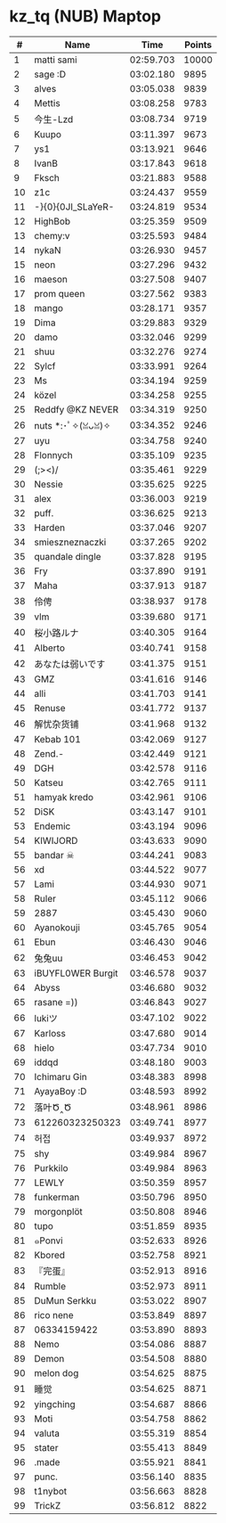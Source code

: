 # kz_tq (NUB) Maptop

|  # | Name | Time | Points |
|-------------- | -------------- | -------------- | -------------- | 
| 1 | matti sami | 02:59.703 | 10000 | 
| 2 | sage :D | 03:02.180 | 9895 | 
| 3 | alves | 03:05.038 | 9839 | 
| 4 | Mettis | 03:08.258 | 9783 | 
| 5 | 今生-Lzd | 03:08.734 | 9719 | 
| 6 | Kuupo | 03:11.397 | 9673 | 
| 7 | ys1 | 03:13.921 | 9646 | 
| 8 | IvanB | 03:17.843 | 9618 | 
| 9 | Fksch | 03:21.883 | 9588 | 
| 10 | z1c | 03:24.437 | 9559 | 
| 11 | -}{0}{0JI_SLaYeR- | 03:24.819 | 9534 | 
| 12 | HighBob | 03:25.359 | 9509 | 
| 13 | chemy:v | 03:25.593 | 9484 | 
| 14 | nykaN | 03:26.930 | 9457 | 
| 15 | neon | 03:27.296 | 9432 | 
| 16 | maeson | 03:27.508 | 9407 | 
| 17 | prom queen | 03:27.562 | 9383 | 
| 18 | mango | 03:28.171 | 9357 | 
| 19 | Dima | 03:29.883 | 9329 | 
| 20 | damo | 03:32.046 | 9299 | 
| 21 | shuu | 03:32.276 | 9274 | 
| 22 | Sylcf | 03:33.991 | 9264 | 
| 23 | Ms | 03:34.194 | 9259 | 
| 24 | közel | 03:34.258 | 9255 | 
| 25 | Reddfy @KZ NEVER | 03:34.319 | 9250 | 
| 26 | nuts *:･ﾟ✧(ꈍᴗꈍ)✧ | 03:34.352 | 9246 | 
| 27 | uyu | 03:34.758 | 9240 | 
| 28 | Flonnych | 03:35.109 | 9235 | 
| 29 | (;><)/ | 03:35.461 | 9229 | 
| 30 | Nessie | 03:35.625 | 9225 | 
| 31 | alex | 03:36.003 | 9219 | 
| 32 | puff. | 03:36.625 | 9213 | 
| 33 | Harden | 03:37.046 | 9207 | 
| 34 | smieszneznaczki | 03:37.265 | 9202 | 
| 35 | quandale dingle | 03:37.828 | 9195 | 
| 36 | Fry | 03:37.890 | 9191 | 
| 37 | Maha | 03:37.913 | 9187 | 
| 38 | 伶俜 | 03:38.937 | 9178 | 
| 39 | vlm | 03:39.680 | 9171 | 
| 40 | 桜小路ルナ | 03:40.305 | 9164 | 
| 41 | Alberto | 03:40.741 | 9158 | 
| 42 | あなたは弱いです | 03:41.375 | 9151 | 
| 43 | GMZ | 03:41.616 | 9146 | 
| 44 | alli | 03:41.703 | 9141 | 
| 45 | Renuse | 03:41.772 | 9137 | 
| 46 | 解忧杂货铺 | 03:41.968 | 9132 | 
| 47 | Kebab 101 | 03:42.069 | 9127 | 
| 48 | Zend.- | 03:42.449 | 9121 | 
| 49 | DGH | 03:42.578 | 9116 | 
| 50 | Katseu | 03:42.765 | 9111 | 
| 51 | hamyak kredo | 03:42.961 | 9106 | 
| 52 | DiSK | 03:43.147 | 9101 | 
| 53 | Endemic | 03:43.194 | 9096 | 
| 54 | KIWIJORD | 03:43.633 | 9090 | 
| 55 | bandar ☠ | 03:44.241 | 9083 | 
| 56 | xd | 03:44.522 | 9077 | 
| 57 | Lami | 03:44.930 | 9071 | 
| 58 | Ruler | 03:45.112 | 9066 | 
| 59 | 2887 | 03:45.430 | 9060 | 
| 60 | Ayanokouji | 03:45.765 | 9054 | 
| 61 | Ebun | 03:46.430 | 9046 | 
| 62 | 兔兔uu | 03:46.453 | 9042 | 
| 63 | iBUYFL0WER Burgit | 03:46.578 | 9037 | 
| 64 | Abyss | 03:46.680 | 9032 | 
| 65 | rasane =)) | 03:46.843 | 9027 | 
| 66 | lukiツ | 03:47.102 | 9022 | 
| 67 | Karloss | 03:47.680 | 9014 | 
| 68 | hielo | 03:47.734 | 9010 | 
| 69 | iddqd | 03:48.180 | 9003 | 
| 70 | Ichimaru Gin | 03:48.383 | 8998 | 
| 71 | AyayaBoy :D | 03:48.593 | 8992 | 
| 72 | 落叶Ծ‸Ծ | 03:48.961 | 8986 | 
| 73 | 612260323250323 | 03:49.741 | 8977 | 
| 74 | 허접 | 03:49.937 | 8972 | 
| 75 | shy | 03:49.984 | 8967 | 
| 76 | Purkkilo | 03:49.984 | 8963 | 
| 77 | LEWLY | 03:50.359 | 8957 | 
| 78 | funkerman | 03:50.796 | 8950 | 
| 79 | morgonplöt | 03:50.808 | 8946 | 
| 80 | tupo | 03:51.859 | 8935 | 
| 81 | ๑Ponvi | 03:52.633 | 8926 | 
| 82 | Kbored | 03:52.758 | 8921 | 
| 83 | 『完蛋』 | 03:52.913 | 8916 | 
| 84 | Rumble | 03:52.973 | 8911 | 
| 85 | DuMun Serkku | 03:53.022 | 8907 | 
| 86 | rico nene | 03:53.849 | 8897 | 
| 87 | 06334159422 | 03:53.890 | 8893 | 
| 88 | Nemo | 03:54.086 | 8887 | 
| 89 | Demon | 03:54.508 | 8880 | 
| 90 | melon dog | 03:54.625 | 8875 | 
| 91 | 睡觉 | 03:54.625 | 8871 | 
| 92 | yingching | 03:54.687 | 8866 | 
| 93 | Moti | 03:54.758 | 8862 | 
| 94 | valuta | 03:55.319 | 8854 | 
| 95 | stater | 03:55.413 | 8849 | 
| 96 | .made | 03:55.921 | 8841 | 
| 97 | punc. | 03:56.140 | 8835 | 
| 98 | t1nybot | 03:56.663 | 8828 | 
| 99 | TrickZ | 03:56.812 | 8822 | 

